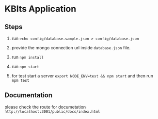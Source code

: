 # KBIts Application #

## Steps ##
 1. run `echo config/database.sample.json > config/database.json`

 2. provide the mongo connection url inside `database.json` file.

 3. run `npm install`

 4. run `npm start` 

 5. for test  start a server `export NODE_ENV=test && npm start` and then run `npm test`

 ## Documentation ##

 please check the route for documetation `http://localhost:3001/public/docs/index.html`